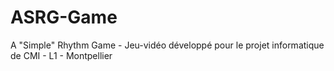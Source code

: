# ASRG-Game
A "Simple" Rhythm Game - Jeu-vidéo développé pour le projet informatique de CMI - L1 - Montpellier